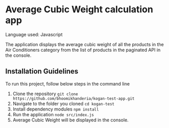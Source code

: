 # Average Cubic Weight calculation app

Language used: Javascript

The application displays the average cubic weight of all the products in the Air Conditioners category
from the list of products in the paginated API in the console.

## Installation Guidelines

To run this project, follow below steps in the command line

1. Clone the repository
   `git clone https://github.com/bhoomikhanderia/kogan-test-app.git`
2. Navigate to the folder you cloned
   `cd kogan-test`
3. Install dependency modules
   `npm install`
4. Run the application
   `node src/index.js`
5. Average Cubic Weight will be displayed in the console.
